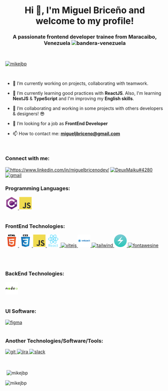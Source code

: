 <h1 align="center">Hi 👋, I'm Miguel Briceño and welcome to my profile!</h1>
<h3 align="center">A passionate frontend developer trainee from Maracaibo, Venezuela <img alt='bandera-venezuela' src='https://upload.wikimedia.org/wikipedia/commons/0/06/Flag_of_Venezuela.svg' width="15" height="10" style="max-width: 100%;" /></h3>

<br>
<p align="left"> <a href="https://github.com/ryo-ma/github-profile-trophy"><img src="https://github-profile-trophy.vercel.app/?username=mikejbp" alt="mikejbp" /></a> </p>
<br>

- 🔭 I’m currently working on projects, collaborating with teamwork.

- 🌱 I’m currently learning good practices with **ReactJS**. Also, I'm learning **NextJS** & **TypeScript** and I'm improving my **English skills**.

- 👯 I’m collaborating and working in some projects with others developers & designers! 😎

- 🤝 I’m looking for a job as **FrontEnd Developer**

- 📫 How to contact me: **migueljbriceno@gmail.com**
<br>
<h3 align="left">Connect with me:</h3>
<a href="https://www.linkedin.com/in/miguelbricenodev/?locale=en_US" target="blank"><img align="center" src="https://raw.githubusercontent.com/rahuldkjain/github-profile-readme-generator/master/src/images/icons/Social/linked-in-alt.svg" alt="https://www.linkedin.com/in/miguelbricenodev/" height="30" width="40" /></a>
<a href="https://discord.gg/DeuxMaiku#4280" target="blank"><img align="center" src="https://raw.githubusercontent.com/rahuldkjain/github-profile-readme-generator/master/src/images/icons/Social/discord.svg" alt="DeuxMaiku#4280" height="40" width="40" /></a>
<a href="mailto:migueljbriceno@gmail.com"> <img src="https://upload.wikimedia.org/wikipedia/commons/7/7e/Gmail_icon_%282020%29.svg" alt="gmail" width="30" height="20" style="max-width: 100%;" /> </a>
<br>

<h3 align="left">Programming Languages:</h3>
<p align="left"> <a href="https://www.w3schools.com/cs/" target="_blank" rel="noreferrer"> <img src="https://raw.githubusercontent.com/devicons/devicon/master/icons/csharp/csharp-original.svg" alt="csharp" width="40" height="40"/> </a>
<a href="https://developer.mozilla.org/en-US/docs/Web/JavaScript" target="_blank" rel="noreferrer"> <img src="https://raw.githubusercontent.com/devicons/devicon/master/icons/javascript/javascript-original.svg" alt="javascript" width="40" height="40"/> </a>
<br><br>

<h3 align="left">FrontEnd Technologies:</h3>
<a href="https://www.w3.org/html/" target="_blank" rel="noreferrer"> <img src="https://raw.githubusercontent.com/devicons/devicon/master/icons/html5/html5-original-wordmark.svg" alt="html5" width="40" height="40"/> </a>
<a href="https://www.w3schools.com/css/" target="_blank" rel="noreferrer"> <img src="https://raw.githubusercontent.com/devicons/devicon/master/icons/css3/css3-original-wordmark.svg" alt="css3" width="40" height="40"/> </a>
<a href="https://developer.mozilla.org/en-US/docs/Web/JavaScript" target="_blank" rel="noreferrer"> <img src="https://raw.githubusercontent.com/devicons/devicon/master/icons/javascript/javascript-original.svg" alt="javascript" width="40" height="40"/> </a>
<a href="https://reactjs.org/" target="_blank" rel="noreferrer"> <img src="https://raw.githubusercontent.com/devicons/devicon/master/icons/react/react-original-wordmark.svg" alt="react" width="40" height="40"/> </a>
<a href="https://vitejs.dev/" target="_blank" rel="noreferrer"> <img src="https://vitejs.dev/logo.svg" alt="vitejs" width="40" height="40"/> </a>
<a href="https://webpack.js.org" target="_blank" rel="noreferrer"> <img src="https://raw.githubusercontent.com/devicons/devicon/d00d0969292a6569d45b06d3f350f463a0107b0d/icons/webpack/webpack-original-wordmark.svg" alt="webpack" width="40" height="40"/> </a>
<a href="https://tailwindcss.com/" target="_blank" rel="noreferrer"> <img src="https://www.vectorlogo.zone/logos/tailwindcss/tailwindcss-icon.svg" alt="tailwind" width="40" height="40"/> </a>
<a href="https://chakra-ui.com/" target="_blank" rel="noreferrer"> <img src="https://raw.githubusercontent.com/chakra-ui/chakra-ui/main/logo/logomark-colored.svg" alt="chakra-ui" width="40" height="40"/> </a>
<a href="https://fontawesome.com/" target="_blank" rel="nofollow"> <img src="https://upload.wikimedia.org/wikipedia/commons/5/5f/Font_Awesome_logomark_blue.svg" alt="fontawesine" width="40" height="40" style="max-width: 100%;"> </a>

<br><br>

<h3 align="left">BackEnd Technologies:</h3>
<a href="https://nodejs.org" target="_blank" rel="noreferrer"> <img src="https://raw.githubusercontent.com/devicons/devicon/master/icons/nodejs/nodejs-original-wordmark.svg" alt="nodejs" width="40" height="40"/> </a>
<br><br>
<h3 align="left">UI Software:</h3>
<a href="https://www.figma.com/" target="_blank" rel="noreferrer"> <img src="https://www.vectorlogo.zone/logos/figma/figma-icon.svg" alt="figma" width="40" height="40"/> </a>
<br><br>

<h3 align="left">Another Technologies/Software/Tools:</h3>
<a href="https://git-scm.com/" target="_blank" rel="noreferrer"> <img src="https://www.vectorlogo.zone/logos/git-scm/git-scm-icon.svg" alt="git" width="35" height="35"/> </a>
<a href="https://www.atlassian.com/es/software/jira" target="_blank" rel="noreferrer"> <img src="https://static.cdnlogo.com/logos/j/41/jira.svg" alt="jira" width="40" height="40"/> </a>
<a href="https://slack.com/" target="_blank" rel="noreferrer"> <img src="https://upload.wikimedia.org/wikipedia/commons/d/d5/Slack_icon_2019.svg" alt="slack" width="40" height="40"/> </a>
<br><br><br>

<p>&nbsp;<img align="center" src="https://github-readme-stats.vercel.app/api?username=mikejbp&show_icons=true&locale=en" alt="mikejbp" /></p>

<p><img align="center" src="https://github-readme-streak-stats.herokuapp.com/?user=mikejbp&" alt="mikejbp" /></p>

